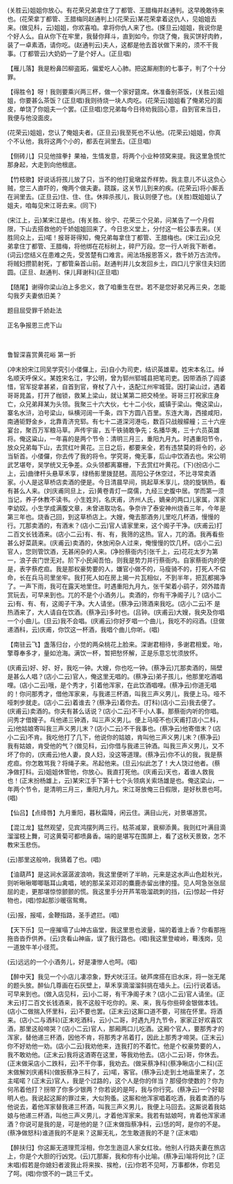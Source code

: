 <!-- { "loadSidebar": true } -->
(关胜云)姐姐你放心。有花荣兄弟拿住了丁都管、王腊梅并赵通判。这早晚敢待来也。(花荣拿丁都管、王腊梅同赵通判上)(花荣云)某花荣拿着这仇人，见姐姐去来。(做见科，云)姐姐，你欢喜咱。拿将你仇人来了也。(搽旦云)姐姐，我说你是个好人么。自从你下在牢里，我替你拜斗，直到如今。你饶了俺，我买饼好肉鲊，装了一卓素酒，请你吃。(赵通判云)夫人，这都是他去首状做下来的，须不干我事。(丁都管云)大奶奶一了是个好人。(正旦唱)

【雁儿落】我是粉鼻凹柳盗跖，偏爱吃人心肺。把这厮剐割的七事子，判了个十分罪。

【得胜令】呀！我则要乘兴两三杯，做一个家好筵席。休准备别茶饭，(关胜云)姐姐，你要甚么茶饭？(正旦唱)我则待烧一块人肉吃。(花荣云)姐姐看了俺弟兄的面皮，单饶了你姐夫一个罢。(正旦唱)您兄弟每今日待劝我回心意，自到官来当日，我便与他没面皮。

(花荣云)姐姐，您认了俺姐夫者。(正旦云)我至死也不认他。(花荣云)姐姐，你真个不认他，我将这两个小的，都丢在涧里去。(正旦唱)

【侧砖儿】只见他揎拳扌果袖，生情发意，将两个小业种领窝来提。我这里急慌忙那身起，大走到向他根底。

【竹枝歌】好说话将孩儿放了只，当不的他打瓮墩盆乔样势。我主意儿不认这负心贼，您三人直吓的，俺两个做夫妻。跷蹊，这关节儿到来的疾。(花荣云)将小厮丢在涧里去。(正旦云)住、住、住。休摔杀孩儿，我认则便了也。(关胜)既姐姐认了姐夫，咱每见宋江哥去来。(同下)

(宋江上，云)某宋江是也。(有关胜、徐宁、花荣三个兄弟，问某告了一个月假限，下山去搭救他的千娇姐姐回来了。今日忠义堂上，分付这一桩公事去来。(关胜同众上，云)喏！报哥哥得知，俺兄弟每拿住丁都管、王腊梅也。(宋江云)众兄弟拿住丁都管、王腊梅，将他绑在花标树上，碎尸万段。您一行人听我下断者。(词云)您结义在患难之先，受苦楚有口难言。闹法场报恩答义，救千娇万古流传。将贼妇攒箭射死，丁都管枭首山前。赵通判并儿女发回乡土，四口儿宁家住夫妇团圆。(正旦、赵通判、俫儿拜谢科)(正旦唱)

【随尾】谢得你梁山泊上多忠义，救了咱重生在世。若不是您好弟兄再三央，怎能勾我歹夫妻依旧美？

题目屈受罪千娇赴法

正名争报恩三虎下山


　
　




鲁智深喜赏黄花峪
第一折

(冲末扮宋江同吴学究引小偻儸上，云)自小为司吏，结识英雄辈。姓宋本名江。绰名顺天呼保义。某姓宋名江，字公明，曾为郓州郓城县把笔司吏。因带酒杀了阎婆惜，官军捉拿甚紧，自首到官，脊杖了八十，迭配江州牢城营。因打粱山过，遇着哥哥晁盖，打开了枷锁，救某上梁山，就让某第二把交椅坐。哥哥三打祝家庄身亡，众兄弟拜某为头领。我聚三十六大伙，七十二小伙，威镇于梁山。俺这梁山，寨名水浒，泊号梁山，纵横河阔一千条，四下方圆八百里。东连大海，西接咸阳，南通钜野金乡，北靠青济兖郓。有七十二道深河港屯，数百只战艘艨艟；三十六座宴台，聚百万军粮马草。声传宇宙，五千铁骑敢争先；名播华夷，三十六员英雄将。俺这粱山，一年喜的是两个节令：清明三月三，重阳九月九。时遇重阳节令，放众兄弟每下山，去赏红叶黄花。三日之后，都要来全，若有违禁莫的将令的，必当斩首。小偻儸，你去传了我的将令。学究哥，俺无事，后山中饮酒去也。宋公明武艺堪夸，吴学统又无争差。众头领都离寨栅，下去赏红叶黄花。(下)(扮店小二上，云)曲律杆头悬草禾享，绿杨影里拨琵琶。高阳公子休空过，不比寻常卖酒家。小人是这草桥店卖酒的便是。今日清晨早间，挑起草禾享儿，烧的旋锅热，看有甚么人来。(刘庆甫同旦上，云)黄卷青灯一腐儒，九经三史腹中居。学而第一须当记，养子休教不读书。小生姓刘，名庆甫，济州人氏，嫡亲的两口儿家属，浑家李幼奴。小生学成满腹文章，未曾进取功名。争奈许了泰安神州烧香三年，今年是第三年也。烧香己回，到这草桥店上。大嫂，俺去那酒务儿里吃几杯酒，慢慢的行。兀那卖酒的，有酒末？(店小二云)官人请家里来，这个阁子干净。(庆甫云)打二百文长钱酒来。(店小二云)有、有、有，我筛的这热。官人，兀的酒。我再看些甚么好菜蔬来。(庆甫云)卖酒的，休放闲杂人过来，俺慢慢的饮几杯。(店小二云)官人，您则管饮酒，无甚闲杂的人来。(净扮蔡衙内引张千上，云)花花太岁为第一，浪子丧门世无对。阶下小民闻吾怕，则我是势力并行蔡衙内。自家蔡衙内的便是，表字蔡疙疸。我是那权豪势要的人，嫌官小做不的，马瘦骑不的，打死人不偿命，长在兵马司里坐牢。我打死人如在房上揭一片瓦相似，不到半年，把瓦都揭净了。一声下雨，我可在露天地里住。时遇重阳九月九，张千架着小鹞子，郊外踏青赏玩去，可早来到也。兀的不是个小酒务儿。卖酒的，你有干净阁子儿？(店小二云)有、有、有，这阁子干净。大人请坐。(蔡净云)筛酒来我吃。(店小二云)不
是热酒来了，大人请自在饮酒。(蔡净云)多时也。(吕钟。(庆甫云)大嫂，我央及你唱一个小曲儿。(旦云)我不会唱。(庆甫云)你好歹唱一个曲儿，我吃不的闷酒。(旦做递酒科，云)庆甫，你饮这一杯酒，我唱个曲儿你听。(唱)

【南驻云飞】盏落归台，小觉的两朵桃花上脸来。深谢君相待，多谢君相爱。咍，擎尊奉多才，量如沧海。满饮一杯，暂把愁怀解，正是乐意忘忧须放怀。

(庆甫云)好、好、好，我吃一钟。大嫂，你也吃一钟。(蔡净云)兀那卖酒的，隔壁是甚么人唱？(店小二云)官人，俺这里无唱的。(蔡净云)弟子孩儿，他那里吃酒唱哩。(店小二云)哦，是个秀才，引着他浑家，在此饮酒唱哩。(蔡净云)你道无唱的！你问那秀才，借他浑家来，与我递三杯酒，叫我三声义男儿，我便上马。哑不哑刺步就走。(店小二云)着谁去？(蔡净云)着你去。(打科)(店小二云)我去便了。(庆甫云)卖酒的。你夫有甚么话说？(店小二云)不干小人事。那蔡衙内听的你唱。问秀才借嫂子。乓他递三钟酒，叫三声义男儿。便上马哑不也(天甫打店小二科，云)他姑娘寄叫我三声义男儿末？(店小二云)不干我事也。(蔡净云)他寄借末？(店小二云)不肯。我吃他打了几下，他说你的姑娘，肯叫他三声义男儿末？(蔡净云)我有姑娘，肯受他的气？(做见科，云)你借与我递三钟酒。叫我三声义男儿，又不坏了你的，(庆甫云)他人妻，良人妇，没这等道理。(蔡净云)你不认的我，我是蔡疙疸。你怎敢骂我？将绳子来。吊起他来。(旦云)似此怎了！大人饶过他者。(蔡净做打科。云)姐姐休管他，你放心。我直打死他。(庆甫云)天也，着谁人救我也！(正末扮杨雄上，云)某宋江手下第十七个头领病关索场雄是也。俺这梁山，一年两个节令，是清明三月三，重阳九月九。宋江哥放俺三日假限，是好秋景也呵。(唱)

【仙吕】【点绛唇】九月重阳，暮秋霜降，闲云住。满目山光，对景堪游赏。

【混江龙】猛然观望，见宾鸿摆列两三行。枯茶减翠，衰柳添黄。我则红叶满目滴溜溜枝上舞，可这黄菊可都喷鼻香。端的是堪写在围屏上，看了这秋天景致，怎不教宋玉悲伤。

(云)那里这般响，我猜着了也。(唱)

【油葫芦】是这涧水潺潺波浪响，我这里便听了半晌，元来是这水声山色趁秋光，则听啾啾唧唧聒耳山禽唱，唬的那呆呆邓邓的麋鹿赤留出律的撞。见人呵急张张屈屈的走，更那堪惊惊颤颤的慌。我这里手分开芦苇吸溜疏刺的挡，(云)惊起一件好物也，(唱)惊起那沙暖宿鸳鸯。

(云)报，报喏，金鞭指路，圣手遮拦。(唱)

【天下乐】见一座摧塌了山神古庙堂，我这里思也波量，端的着谁上香？你看那拖拖沓沓乔供养。(云)贪看山神庙，误了我行路也。(唱)我这里登峻岭，蓦浅岗，见一道放牛羊小径荒。

(云)远远的一个小酒务儿，好是凄惨人也呵。(唱)

【醉中天】我见一个小店儿凄凉象，野犬吠汪汪。破芦席搭在旧水床，将一张无尾的题头放。醉仙几尊画在石灰壁上，草禾享滴溜溜斜挑在墙头上。(云)行说着话。可早来到也。(做入店见科，云)小二哥，有干净阁子末？(店小二云)官人请坐。(正末云)打二百文长钱酒来，我不这般干吃你的。来、来，我与你些碎金银做本钱。(店小二做揣入怀里科，云)不要也罢。(正末云)这厮口道不要，可揣在怀里。将酒来。(店小二与酒科)(正末吃酒科，云)小二哥，时遇九月九节令，家家正好欢喜饮酒，那里这般啼哭？(店小二云)官人，那厢两口儿吃酒。这厢个官人，要那秀才的浑家，替他递三杯酒，因他不肯，将那秀才吊着打，因此上那秀才啼哭。(正末云)你不好劝他一劝。(店小二云)我劝他来，连我打的不着忙。他是个权豪势要的人，我不敢劝他。(正末云)我将这酒寄在这里，等我劝他去。(店小二云)哥，你休去。(正末做采店小二跌科，云)不干你事，我劝去。(做采蔡净科)(蔡净瞅店小二科)(正末做解刘庆甫科)(做扳蔡净三科了，云)喏，客官。(蔡净云)走到土地庙里来了，怎主喏喏？(正末云)官人，我是个过路的，这个人是你的伴当？那侵你使数的？你为何吊着他打？拐带了你多少银两？你若说的是呵，我与你行究。(蔡净云)一个好聪明人也。我说起这厮的罪过来，大似狗蚤。这厮和他浑家唱着吃酒，我着卖酒的与他说去，着他浑家替我递三杯酒，叫我三声义男儿，我便上马回去。这厮说着我姑娘与他递三杯酒，叫他三声义男儿，才着他浑家来。我若有姑娘呵，肯着他浑家递酒？你说可是我的是，可是他的是？(正末做指蔡净科，云)恁的呵，是你的不是。(蔡净做怒科)谁道我的不是来？这厮无礼，怎生敢道我的不是？(正末唱)

【醉扶归】你这厮无道理荒淫相，你怎生迤逗人家女红妆。他别人行路夫妻在旅店上，你是个大胆的行凶党。(云)兀那厮，我和你有小比喻。(蔡净云)喻将何比？(正末唱)假若是你媳妇者波我止将来挨、挨枪，(云)你若不见呵，万事都休，你若见了呵。(唱)你恨不的一跳三千丈。

